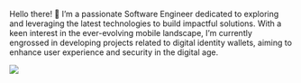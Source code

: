 Hello there! 👋 I’m a passionate Software Engineer dedicated 
to exploring and leveraging the latest technologies to build 
impactful solutions. With a keen interest in 
the ever-evolving mobile landscape, 
I’m currently engrossed in developing projects 
related to digital identity wallets, aiming to 
enhance user experience and security in the 
digital age.

![](https://github-readme-stats.vercel.app/api?username=hevelius&theme=solarized-light&hide_border=true&include_all_commits=false&count_private=false)<br/>
